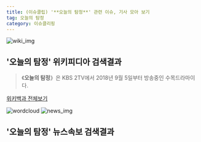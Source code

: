 ```yaml
---
title: (이슈클립) '**오늘의 탐정**' 관련 이슈, 기사 모아 보기
tag: 오늘의 탐정
category: 이슈클리핑
---
```

![wiki_img](https://user-images.githubusercontent.com/42597476/44503234-41136a80-a6d0-11e8-9071-6fc6418eafe4.png)
## **'**오늘의 탐정**'** 위키피디아 검색결과
>《**오늘의 탐정**》은 KBS 2TV에서 2018년 9월 5일부터 방송중인 수목드라마이다.

<a href="https://ko.wikipedia.org/wiki/오늘의 탐정" target="_blank">위키백과 전체보기</a>

![wordcloud](https://s3.ap-northeast-2.amazonaws.com/lyrics101-wordcloud/2018-09-20-1537454285.png)
![news_img](https://user-images.githubusercontent.com/42597476/44507050-1206f400-a6e4-11e8-8d98-7ffbfebb353f.png)
## **'**오늘의 탐정**'** 뉴스속보 검색결과


